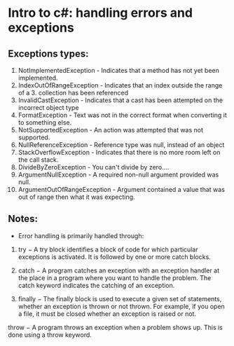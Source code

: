 # Intro to c#: handling errors and exceptions

## Exceptions types:
1. NotImplementedException - Indicates that a method has not yet been implemented.
2. IndexOutOfRangeException - Indicates that an index outside the range of a 3. collection has been referenced
4. InvalidCastException - Indicates that a cast has been attempted on the incorrect object type
5. FormatException - Text was not in the correct format when converting it to something else.
6. NotSupportedException - An action was attempted that was not supported.
7. NullReferenceException - Reference type was null, instead of an object
8. StackOverflowException - Indicates that there is no more room left on the call stack.
9. DivideByZeroException - You can't divide by zero....
10. ArgumentNullException - A required non-null argument provided was null.
11. ArgumentOutOfRangeException - Argument contained a value that was out of range then what it was expecting.


## Notes:
* Error handling is primarily handled through:
 1. try − A try block identifies a block of code for which particular exceptions is activated. It is followed by one or more catch blocks.

 2. catch − A program catches an exception with an exception handler at the place in a program where you want to handle the problem. The catch keyword indicates the catching of an exception.

 3. finally − The finally block is used to execute a given set of statements, whether an exception is thrown or not thrown. For example, if you open a file, it must be closed whether an exception is raised or not.

throw − A program throws an exception when a problem shows up. This is done using a throw keyword.


